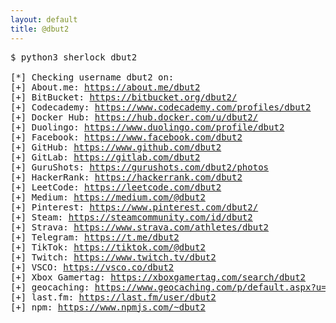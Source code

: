 ```yaml
---
layout: default
title: @dbut2
---
```


<pre>
$ python3 sherlock dbut2

[*] Checking username dbut2 on:
[+] About.me: <a href="https://about.me/dbut2" target="_blank">https://about.me/dbut2</a>
[+] BitBucket: <a href="https://bitbucket.org/dbut2/" target="_blank">https://bitbucket.org/dbut2/</a>
[+] Codecademy: <a href="https://www.codecademy.com/profiles/dbut2" target="_blank">https://www.codecademy.com/profiles/dbut2</a>
[+] Docker Hub: <a href="https://hub.docker.com/u/dbut2/" target="_blank">https://hub.docker.com/u/dbut2/</a>
[+] Duolingo: <a href="https://www.duolingo.com/profile/dbut2" target="_blank">https://www.duolingo.com/profile/dbut2</a>
[+] Facebook: <a href="https://www.facebook.com/dbut2" target="_blank">https://www.facebook.com/dbut2</a>
[+] GitHub: <a href="https://www.github.com/dbut2" target="_blank">https://www.github.com/dbut2</a>
[+] GitLab: <a href="https://gitlab.com/dbut2" target="_blank">https://gitlab.com/dbut2</a>
[+] GuruShots: <a href="https://gurushots.com/dbut2/photos" target="_blank">https://gurushots.com/dbut2/photos</a>
[+] HackerRank: <a href="https://hackerrank.com/dbut2" target="_blank">https://hackerrank.com/dbut2</a>
[+] LeetCode: <a href="https://leetcode.com/dbut2" target="_blank">https://leetcode.com/dbut2</a>
[+] Medium: <a href="https://medium.com/@dbut2" target="_blank">https://medium.com/@dbut2</a>
[+] Pinterest: <a href="https://www.pinterest.com/dbut2/" target="_blank">https://www.pinterest.com/dbut2/</a>
[+] Steam: <a href="https://steamcommunity.com/id/dbut2" target="_blank">https://steamcommunity.com/id/dbut2</a>
[+] Strava: <a href="https://www.strava.com/athletes/dbut2" target="_blank">https://www.strava.com/athletes/dbut2</a>
[+] Telegram: <a href="https://t.me/dbut2" target="_blank">https://t.me/dbut2</a>
[+] TikTok: <a href="https://tiktok.com/@dbut2" target="_blank">https://tiktok.com/@dbut2</a>
[+] Twitch: <a href="https://www.twitch.tv/dbut2" target="_blank">https://www.twitch.tv/dbut2</a>
[+] VSCO: <a href="https://vsco.co/dbut2" target="_blank">https://vsco.co/dbut2</a>
[+] Xbox Gamertag: <a href="https://xboxgamertag.com/search/dbut2" target="_blank">https://xboxgamertag.com/search/dbut2</a>
[+] geocaching: <a href="https://www.geocaching.com/p/default.aspx?u=dbut2" target="_blank">https://www.geocaching.com/p/default.aspx?u=dbut2</a>
[+] last.fm: <a href="https://last.fm/user/dbut2" target="_blank">https://last.fm/user/dbut2</a>
[+] npm: <a href="https://www.npmjs.com/~dbut2" target="_blank">https://www.npmjs.com/~dbut2</a>
</pre>
